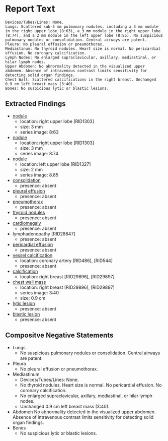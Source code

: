 # Report Text

```text
Devices/Tubes/Lines: None.
Lungs: Scattered sub-5 mm pulmonary nodules, including a 3 mm nodule in the right upper lobe (8:63), a 3 mm nodule in the right upper lobe (8:74), and a 2 mm nodule in the left upper lobe (8:85). No suspicious pulmonary nodules or consolidation. Central airways are patent.
Pleura: No pleural effusion or pneumothorax.
Mediastinum: No thyroid nodules. Heart size is normal. No pericardial effusion. No coronary calcification.
Lymph Nodes: No enlarged supraclavicular, axillary, mediastinal, or hilar lymph nodes.
Upper Abdomen: No abnormality detected in the visualized upper abdomen. Absence of intravenous contrast limits sensitivity for detecting solid organ findings.
Chest Wall: Scattered calcifications in the right breast. Unchanged 0.9 cm left breast mass (3:40).
Bones: No suspicious lytic or blastic lesions.
```

## Extracted Findings

- [nodule](../../definitions/hood/pulmonary-nodule.md)
  - location: right upper lobe \[RID1303\]
  - size: 3 mm
  - series image: 8:63
- [nodule](../../definitions/hood/pulmonary-nodule.md)
  - location: right upper lobe \[RID1303\]
  - size: 3 mm
  - series image: 8:74
- [nodule](../../definitions/hood/pulmonary-nodule.md)
  - location: left upper lobe \[RID1327\]
  - size: 2 mm
  - series image: 8.85
- [consolidation](../../definitions/smartreporting/consolidation.txt)
  - presence: absent
- [pleural effusion](../../definitions/hood/pleural-effusion.md)
  - presence: absent
- [pneumothorax](../../definitions/hood/pneumothorax.md)
  - presence: absent
- [thyroid nodules](../../definitions/hood/thyroid-nodule.md)
  - presence: absent
- [cardiomegaly](../../definitions/upmedic/Cardiomegaly.cde.md)
  - presence: absent
- lymphadenopathy \[RID28847\]
  - presence: absent
- [pericardial effusion](../../definitions/hood/pericardial-effusion.md)
  - presence: absent
- [vessel calcification](../../definitions/nuance/coronary_artery_calcification.json)
  - location: coronary artery \[RID486\], \[RID544\]
  - presence: absent
- [calcification](../../definitions/hood/breast-calcification.md)
  - location: right breast \[RID29896\], \[RID29897\]
- [chest wall mass](../../definitions/nuance/chest_wall_mass.json)
  - location: right breast \[RID29896\], \[RID29897\]
  - series image: 3:40
  - size: 0.9 cm
- [lytic lesion](../../definitions/hood/lytic-lesion.md)
  - presence: absent
- [blastic lesion](../../definitions/hood/sclerotic-lesion.md)
  - presence: absent

## Compositve Negative Statements

- Lungs
  - No suspicious pulmonary nodules or consolidation. Central airways are patent.
- Pleura
  - No pleural effusion or pneumothorax.
- Mediastinum
  - Devices/Tubes/Lines: None.
  - No thyroid nodules. Heart size is normal. No pericardial effusion. No coronary calcification.
  - No enlarged supraclavicular, axillary, mediastinal, or hilar lymph nodes.
  - Unchanged 0.9 cm left breast mass (3:40).
- Abdomen
No abnormality detected in the visualized upper abdomen. Absence of intravenous contrast limits sensitivity for detecting solid organ findings.
- Bones
  - No suspicious lytic or blastic lesions.
